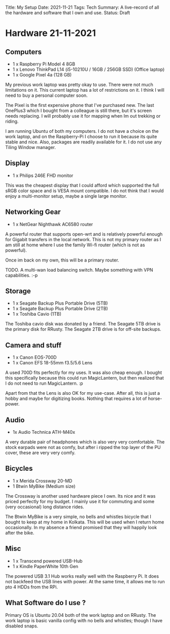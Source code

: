 Title: My Setup
Date: 2021-11-21
Tags: Tech
Summary: A live-record of all the hardware and software that I own and use.
Status: Draft

# Hardware 21-11-2021
## Computers
- 1 x Raspberry Pi Model 4 8GB
- 1 x Lenovo ThinkPad L14 (i5-10210U / 16GB / 256GB SSD) (Office laptop)
- 1 x Google Pixel 4a (128 GB)

My previous work laptop was pretty okay to use. There were not much limitations on it. This current laptop has a lot of restrictions on it. I think I will need to buy a personal computer soon.

The Pixel is the first expensive phone that I've purchased new. The last OnePlus3 which I bought from a colleague is still there, but it's screen needs replacing. I will probably use it for mapping when Im out trekking or riding.

I am running Ubuntu of both my computers. I do not have a choice on the work laptop, and on the Raspberry-Pi I choose to run it because its quite stable and nice. Also, packages are readily available for it. I do not use any Tiling Window manager.

## Display
- 1 x Philips 246E FHD monitor

This was the cheapest display that I could afford which supported the full sRGB color space and is VESA mount compatible. I do not think that I would enjoy a multi-monitor setup, maybe a single large monitor.

## Networking Gear
- 1 x NetGear Nighthawk AC6580 router

A powerful router that supports open-wrt and is relatively powerful enough for Gigabit transfers in the local network. This is not my primary router as I am still at home where I use the family Wi-fi router (which is not as powerful).

Once im back on my own, this will be a primary router.

TODO. A multi-wan load balancing switch. Maybe something with VPN capabilities. :-p

## Storage
- 1 x Seagate Backup Plus Portable Drive (5TB)
- 1 x Seagate Backup Plus Portable Drive (2TB)
- 1 x Toshiba Cavio (1TB)

The Toshiba cavio disk was donated by a friend.
The Seagate 5TB drive is the primary disk for RRusty.
The Seagate 2TB drive is for off-site backups.

## Camera and stuff
- 1 x Canon EOS-700D
- 1 x Canon EFS 18-55mm f3.5/5.6 Lens

A used 700D fits perfectly for my uses. It was also cheap enough. I bought this specifically because this could run MagicLantern, but then realized that I do not need to run MagicLantern. :p

Apart from that the Lens is also OK for my use-case. After all, this is just a hobby and maybe for digitizing books. Nothing that requires a lot of horse-power.

## Audio
- 1x Audio Technica ATH-M40x

A very durable pair of headphones which is also very very comfortable. The stock earpads were not as comfy, but after i ripped the top layer of the PU cover, these are very very comfy.

## Bicycles
- 1 x Merida Crossway 20-MD
- 1 Btwin MyBike (Medium size)

The Crossway is another used hardware piece I own. Its nice and it was priced perfectly for my budget. I mainly use it for commuting and some (very occasional) long distance rides.

The Btwin MyBike is a very simple, no bells and whistles bicycle that I bought to keep at my home in Kolkata. This will be used when I return home occasionally. In my absence a friend promised that they will happily look after the bike.

## Misc
- 1 x Transcend powered USB-Hub
- 1 x Kindle PaperWhite 10th Gen

The powered USB 3.1 Hub works really well with the Raspberry Pi. It does not backfeed the USB lines with power. At the same time, it allows me to run pto 4 HDDs from the RPi.
## What Software do I use ?
Primary OS is Ubuntu 20.04 both of the work laptop and on RRusty.
The work laptop is basic vanilla config with no bells and whistles; though I have disabled snaps.
